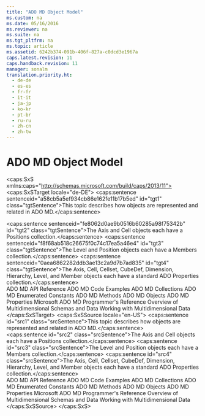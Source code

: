 ```yaml
---
title: "ADO MD Object Model"
ms.custom: na
ms.date: 05/16/2016
ms.reviewer: na
ms.suite: na
ms.tgt_pltfrm: na
ms.topic: article
ms.assetid: 6242b374-091b-406f-827a-c0dcd3e1967a
caps.latest.revision: 11
caps.handback.revision: 11
manager: sonalm
translation.priority.ht: 
  - de-de
  - es-es
  - fr-fr
  - it-it
  - ja-jp
  - ko-kr
  - pt-br
  - ru-ru
  - zh-cn
  - zh-tw
---
```

# ADO MD Object Model
<?xml version="1.0" encoding="utf-8"?>
<caps:SxS xmlns:caps="http://schemas.microsoft.com/build/caps/2013/11">
  <caps:SxSTarget locale="de-DE">
    <developerReferenceWithoutSyntaxDocument xsi:schemaLocation="http://ddue.schemas.microsoft.com/authoring/2003/5 http://dduestorage.blob.core.windows.net/ddueschema/developer.xsd" xmlns="http://ddue.schemas.microsoft.com/authoring/2003/5" xmlns:xlink="http://www.w3.org/1999/xlink" xmlns:xsi="http://www.w3.org/2001/XMLSchema-instance">
      <introduction>
        <para>
          <caps:sentence sentenceid="a58cb5a5ef934cb86e162fe11b17b5ed" id="tgt1" class="tgtSentence">This topic describes how objects are represented and related in ADO MD.</caps:sentence>
        </para>
        <mediaLink>
          <image xlink:href="bc1567d8-14f0-4241-bc16-f4770d7d2118"></image>
        </mediaLink>
      </introduction>
      <section>
        <content>
          <para>
            <caps:sentence sentenceid="fe8062d0ae9b0516b60285a98f75342b" id="tgt2" class="tgtSentence">The <legacyLink xlink:href="5f498c9a-b1e7-4e6e-9ae6-71eadaf9aada">Axis</legacyLink> and <legacyLink xlink:href="dcc2f044-b785-4a29-9bc5-b673f66eedf9">Cell</legacyLink> objects each have a <legacyLink xlink:href="5b9e7545-cf30-464d-80ef-5c99c8306bab">Positions</legacyLink> collection.</caps:sentence>
          </para>
          <para>
            <caps:sentence sentenceid="f8f68ab518c26675f0c74c17ea5a46e4" id="tgt3" class="tgtSentence">The <legacyLink xlink:href="37815869-ed30-45fd-9aea-0a986c1b305c">Level</legacyLink> and <legacyLink xlink:href="91eab784-3ce9-41d6-a840-9b0939ca0608">Position</legacyLink> objects each have a <legacyLink xlink:href="3a647cde-efdc-4394-b1b9-8cbb1b9d689f">Members</legacyLink> collection.</caps:sentence>
          </para>
          <para>
            <caps:sentence sentenceid="0aea6862282ddb3ae13c2a9d7b7ad835" id="tgt4" class="tgtSentence">The <legacyLink xlink:href="5f498c9a-b1e7-4e6e-9ae6-71eadaf9aada">Axis</legacyLink>, <legacyLink xlink:href="dcc2f044-b785-4a29-9bc5-b673f66eedf9">Cell</legacyLink>, <legacyLink xlink:href="5e2452c0-cac0-49b2-8099-836c35794d50">Cellset</legacyLink>, <legacyLink xlink:href="feb2581c-fc41-471c-bb69-29f8a55fda70">CubeDef</legacyLink>, <legacyLink xlink:href="66adbbd2-23a3-4c19-a91b-84c31309aa1b">Dimension</legacyLink>, <legacyLink xlink:href="034af340-ac79-494e-ba5e-2b57da1cb9de">Hierarchy</legacyLink>, <legacyLink xlink:href="37815869-ed30-45fd-9aea-0a986c1b305c">Level</legacyLink>, and <legacyLink xlink:href="3dedf755-0741-4c3f-8b4e-bff8ff8809c8">Member</legacyLink> objects each have a standard ADO <legacyLink xlink:href="1d539aa8-ce0d-4418-ab03-8d0a3c1e9d82">Properties</legacyLink> collection.</caps:sentence>
          </para>
        </content>
      </section>
      <relatedTopics>
        <link xlink:href="ad709f69-113b-4972-9384-c1215641844d">ADO MD API Reference</link>
        <link xlink:href="72cf9eb3-31f6-441c-aede-5383fdfb81af">ADO MD Code Examples</link>
        <link xlink:href="01c53429-ccc9-4077-b738-d3c1f43bd76c">ADO MD Collections</link>
        <link xlink:href="d9e66999-96f3-48ec-93b2-d9442da56d9b">ADO MD Enumerated Constants</link>
        <link xlink:href="78bfa2f0-358b-40bb-be2e-16262752d676">ADO MD Methods</link>
        <link xlink:href="2a32e873-3282-4520-a7ed-89493f1da80e">ADO MD Objects</link>
        <link xlink:href="11ca7e42-ab6a-47da-ab32-55abab663069">ADO MD Properties</link>
        <link xlink:href="75b774a5-fa94-490a-b521-b2b8f7d48919">Microsoft ADO MD Programmer's Reference</link>
        <link xlink:href="ce37fa06-c581-4d80-9a9b-c3aa66408909">Overview of Multidimensional Schemas and Data</link>
        <link xlink:href="84387746-aa3e-44fd-ad6c-a8214a6966dc">Working with Multidimensional Data</link>
      </relatedTopics>
    </developerReferenceWithoutSyntaxDocument>
  </caps:SxSTarget>
  <caps:SxSSource locale="en-US">
    <developerReferenceWithoutSyntaxDocument xsi:schemaLocation="http://ddue.schemas.microsoft.com/authoring/2003/5 http://dduestorage.blob.core.windows.net/ddueschema/developer.xsd" xmlns="http://ddue.schemas.microsoft.com/authoring/2003/5" xmlns:xlink="http://www.w3.org/1999/xlink" xmlns:xsi="http://www.w3.org/2001/XMLSchema-instance">
      <introduction>
        <para>
          <caps:sentence id="src1" class="srcSentence">This topic describes how objects are represented and related in ADO MD.</caps:sentence>
        </para>
        <mediaLink>
          <image xlink:href="bc1567d8-14f0-4241-bc16-f4770d7d2118"></image>
        </mediaLink>
      </introduction>
      <section>
        <content>
          <para>
            <caps:sentence id="src2" class="srcSentence">The <legacyLink xlink:href="5f498c9a-b1e7-4e6e-9ae6-71eadaf9aada">Axis</legacyLink> and <legacyLink xlink:href="dcc2f044-b785-4a29-9bc5-b673f66eedf9">Cell</legacyLink> objects each have a <legacyLink xlink:href="5b9e7545-cf30-464d-80ef-5c99c8306bab">Positions</legacyLink> collection.</caps:sentence>
          </para>
          <para>
            <caps:sentence id="src3" class="srcSentence">The <legacyLink xlink:href="37815869-ed30-45fd-9aea-0a986c1b305c">Level</legacyLink> and <legacyLink xlink:href="91eab784-3ce9-41d6-a840-9b0939ca0608">Position</legacyLink> objects each have a <legacyLink xlink:href="3a647cde-efdc-4394-b1b9-8cbb1b9d689f">Members</legacyLink> collection.</caps:sentence>
          </para>
          <para>
            <caps:sentence id="src4" class="srcSentence">The <legacyLink xlink:href="5f498c9a-b1e7-4e6e-9ae6-71eadaf9aada">Axis</legacyLink>, <legacyLink xlink:href="dcc2f044-b785-4a29-9bc5-b673f66eedf9">Cell</legacyLink>, <legacyLink xlink:href="5e2452c0-cac0-49b2-8099-836c35794d50">Cellset</legacyLink>, <legacyLink xlink:href="feb2581c-fc41-471c-bb69-29f8a55fda70">CubeDef</legacyLink>, <legacyLink xlink:href="66adbbd2-23a3-4c19-a91b-84c31309aa1b">Dimension</legacyLink>, <legacyLink xlink:href="034af340-ac79-494e-ba5e-2b57da1cb9de">Hierarchy</legacyLink>, <legacyLink xlink:href="37815869-ed30-45fd-9aea-0a986c1b305c">Level</legacyLink>, and <legacyLink xlink:href="3dedf755-0741-4c3f-8b4e-bff8ff8809c8">Member</legacyLink> objects each have a standard ADO <legacyLink xlink:href="1d539aa8-ce0d-4418-ab03-8d0a3c1e9d82">Properties</legacyLink> collection.</caps:sentence>
          </para>
        </content>
      </section>
      <relatedTopics>
        <link xlink:href="ad709f69-113b-4972-9384-c1215641844d">ADO MD API Reference</link>
        <link xlink:href="72cf9eb3-31f6-441c-aede-5383fdfb81af">ADO MD Code Examples</link>
        <link xlink:href="01c53429-ccc9-4077-b738-d3c1f43bd76c">ADO MD Collections</link>
        <link xlink:href="d9e66999-96f3-48ec-93b2-d9442da56d9b">ADO MD Enumerated Constants</link>
        <link xlink:href="78bfa2f0-358b-40bb-be2e-16262752d676">ADO MD Methods</link>
        <link xlink:href="2a32e873-3282-4520-a7ed-89493f1da80e">ADO MD Objects</link>
        <link xlink:href="11ca7e42-ab6a-47da-ab32-55abab663069">ADO MD Properties</link>
        <link xlink:href="75b774a5-fa94-490a-b521-b2b8f7d48919">Microsoft ADO MD Programmer's Reference</link>
        <link xlink:href="ce37fa06-c581-4d80-9a9b-c3aa66408909">Overview of Multidimensional Schemas and Data</link>
        <link xlink:href="84387746-aa3e-44fd-ad6c-a8214a6966dc">Working with Multidimensional Data</link>
      </relatedTopics>
    </developerReferenceWithoutSyntaxDocument>
  </caps:SxSSource>
</caps:SxS>